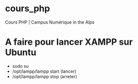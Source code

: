 # cours_php
Cours PHP | Campus Numérique in the Alps

# A faire pour lancer XAMPP sur Ubuntu
- sudo su
- /opt/lampp/lampp start (lancer)
- /opt/lampp/lampp stop (arreter)